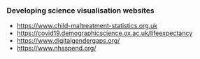 ### Developing science visualisation websites
- https://www.child-maltreatment-statistics.org.uk
- https://covid19.demographicscience.ox.ac.uk/lifeexpectancy
- https://www.digitalgendergaps.org/
- https://www.nhsspend.org/
